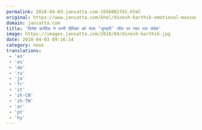 ```yaml
---
permalink: 2018-04-03-jansatta.com-1056082741.html
original: https://www.jansatta.com/khel/dinesh-karthik-emotional-massage-to-his-wife-dipika-pallikal-for-cwg-2018/620325/
domain: jansatta.com
title: 'दिनेश कार्तिक ने पत्नी दीपिका को भेजा ‘सुनहरी’ जीत पर प्यार भरा संदेश'
image: https://images.jansatta.com/2018/04/dinesh-karthik.jpg
date: 2018-04-03 09:16:14
category: news
translations: 
 - 'en'
 - 'es'
 - 'de'
 - 'ru'
 - 'ja'
 - 'fr'
 - 'it'
 - 'zh-CN'
 - 'zh-TW'
 - 'ar'
 - 'pt'
 - 'hy'
---
```


